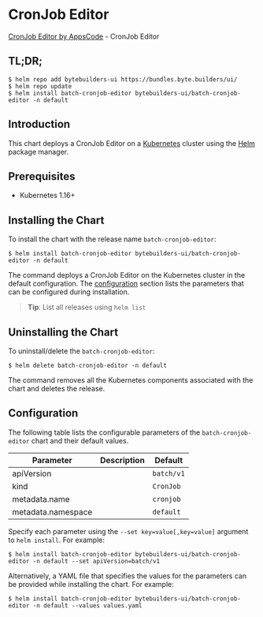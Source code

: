# CronJob Editor

[CronJob Editor by AppsCode](https://byte.builders) - CronJob Editor

## TL;DR;

```console
$ helm repo add bytebuilders-ui https://bundles.byte.builders/ui/
$ helm repo update
$ helm install batch-cronjob-editor bytebuilders-ui/batch-cronjob-editor -n default
```

## Introduction

This chart deploys a CronJob Editor on a [Kubernetes](http://kubernetes.io) cluster using the [Helm](https://helm.sh) package manager.

## Prerequisites

- Kubernetes 1.16+

## Installing the Chart

To install the chart with the release name `batch-cronjob-editor`:

```console
$ helm install batch-cronjob-editor bytebuilders-ui/batch-cronjob-editor -n default
```

The command deploys a CronJob Editor on the Kubernetes cluster in the default configuration. The [configuration](#configuration) section lists the parameters that can be configured during installation.

> **Tip**: List all releases using `helm list`

## Uninstalling the Chart

To uninstall/delete the `batch-cronjob-editor`:

```console
$ helm delete batch-cronjob-editor -n default
```

The command removes all the Kubernetes components associated with the chart and deletes the release.

## Configuration

The following table lists the configurable parameters of the `batch-cronjob-editor` chart and their default values.

|     Parameter      | Description |        Default        |
|--------------------|-------------|-----------------------|
| apiVersion         |             | <code>batch/v1</code> |
| kind               |             | <code>CronJob</code>  |
| metadata.name      |             | <code>cronjob</code>  |
| metadata.namespace |             | <code>default</code>  |


Specify each parameter using the `--set key=value[,key=value]` argument to `helm install`. For example:

```console
$ helm install batch-cronjob-editor bytebuilders-ui/batch-cronjob-editor -n default --set apiVersion=batch/v1
```

Alternatively, a YAML file that specifies the values for the parameters can be provided while
installing the chart. For example:

```console
$ helm install batch-cronjob-editor bytebuilders-ui/batch-cronjob-editor -n default --values values.yaml
```
